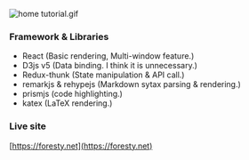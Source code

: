 ![home tutorial.gif](https://tectimage.s3.ap-northeast-2.amazonaws.com/2891616922575100.gif)

### Framework & Libraries

* React (Basic rendering, Multi-window feature.)
* D3js v5 (Data binding. I think it is unnecessary.)
* Redux-thunk (State manipulation & API call.)
* remarkjs & rehypejs (Markdown sytax parsing & rendering.)
* prismjs (code highlighting.)
* katex (LaTeX rendering.)

### Live site

[https://foresty.net](https://foresty.net)
